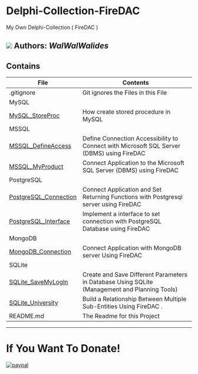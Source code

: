 # Delphi-Collection-FireDAC
My Own Delphi-Collection ( FireDAC )

![](Delphi-Collection-FireDAC.png)
**Authors:**  *WalWalWalides*
------

## Contains

| File | Contents | 
| --- | --- |
| .gitignore | Git ignores the Files in this File |
|MySQL|
|[MySQL_StoreProc](https://github.com/walwalwalides/Delphi-Collection-FireDAC/tree/master/MySQL_FireDAC/MySQL_StoreProc)|How create stored procedure in MySQL|
|MSSQL|
|[MSSQL_DefineAccess](https://github.com/walwalwalides/Delphi-Collection-FireDAC/tree/master/MSSQL_FireDAC/MMSQL_DefineAccess)|Define Connection Accessibility to Connect with Microsoft SQL Server (DBMS) using FireDAC |
|[MSSQL_MyProduct](https://github.com/walwalwalides/Delphi-Collection-FireDAC/tree/master/MSSQL_FireDAC/MSSQL_MyProduct)|Connect Application to the Microsoft SQL Server (DBMS) using FireDAC |
|PostgreSQL|
|[PostgreSQL_Connection](https://github.com/walwalwalides/Delphi-Collection-FireDAC/tree/master/PostgreSQL_FireDAC/PostgreSQL_Connection)|Connect Application and Set Returning Functions with Postgresql server using FireDAC |
|[PostgreSQL_Interface](https://github.com/walwalwalides/Delphi-Collection-FireDAC/tree/master/PostgreSQL_FireDAC/PostgreSQL_Interface)|Implement a interface to set connection with PostgreSQL Database using FireDAC |
|MongoDB|
|[MongoDB_Connection](https://github.com/walwalwalides/Delphi-Collection-FireDAC/tree/master/MongoDB_FireDAC/MongoDB_Connection)|Connect Application with MongoDB server Using FireDAC|
|SQLite|
|[SQLite_SaveMyLogIn](https://github.com/walwalwalides/Delphi-Collection-FireDAC/tree/master/SQLite_FireDAC/SQLite_LogIn)|Create and Save Different Parameters in Database Using SQLite (Management and Planning Tools) |
|[SQLite_University](https://github.com/walwalwalides/Delphi-Collection-FireDAC/tree/master/SQLite_FireDAC/SQLite_University)|Build a Relationship Between Multiple Sub-Entities Using FireDAC .|
| README.md | The Readme for this Project|

------

# If You Want To Donate!

[![paypal](https://www.paypalobjects.com/en_US/i/btn/btn_donateCC_LG.gif)](https://www.paypal.com/cgi-bin/webscr?cmd=_s-xclick&hosted_button_id=Y79F36A9BGLHS&source=url)

